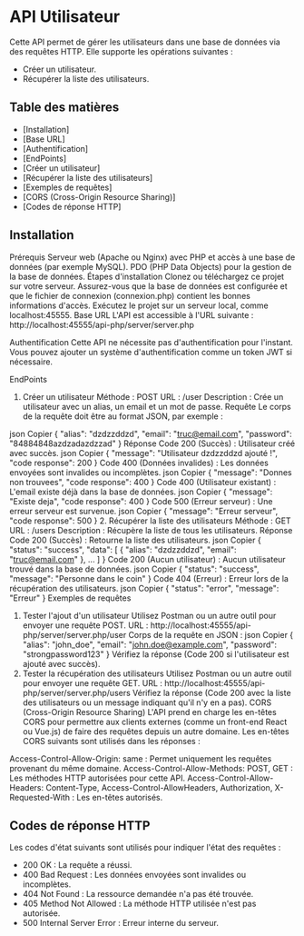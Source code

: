# API Utilisateur

Cette API permet de gérer les utilisateurs dans une base de données via des requêtes HTTP. Elle supporte les opérations suivantes :

- Créer un utilisateur.
- Récupérer la liste des utilisateurs.

## Table des matières

- [Installation]
- [Base URL]
- [Authentification]
- [EndPoints]
- [Créer un utilisateur]
- [Récupérer la liste des utilisateurs]
- [Exemples de requêtes]
- [CORS (Cross-Origin Resource Sharing)]
- [Codes de réponse HTTP]

## Installation

Prérequis
Serveur web (Apache ou Nginx) avec PHP et accès à une base de données (par exemple MySQL).
PDO (PHP Data Objects) pour la gestion de la base de données.
Étapes d'installation
Clonez ou téléchargez ce projet sur votre serveur.
Assurez-vous que la base de données est configurée et que le fichier de connexion (connexion.php) contient les bonnes informations d'accès.
Exécutez le projet sur un serveur local, comme localhost:45555.
Base URL
L'API est accessible à l'URL suivante :
http://localhost:45555/api-php/server/server.php

Authentification
Cette API ne nécessite pas d'authentification pour l'instant. Vous pouvez ajouter un système d'authentification comme un token JWT si nécessaire.

EndPoints

1. Créer un utilisateur
   Méthode : POST
   URL : /user
   Description : Crée un utilisateur avec un alias, un email et un mot de passe.
   Requête
   Le corps de la requête doit être au format JSON, par exemple :

json
Copier
{
"alias": "dzdzzddzd",
"email": "truc@email.com",
"password": "84884848azdzadazdzzad"
}
Réponse
Code 200 (Succès) : Utilisateur créé avec succès.
json
Copier
{
"message": "Utilisateur dzdzzddzd ajouté !",
"code response": 200
}
Code 400 (Données invalides) : Les données envoyées sont invalides ou incomplètes.
json
Copier
{
"message": "Donnes non trouvees",
"code response": 400
}
Code 400 (Utilisateur existant) : L'email existe déjà dans la base de données.
json
Copier
{
"message": "Existe deja",
"code response": 400
}
Code 500 (Erreur serveur) : Une erreur serveur est survenue.
json
Copier
{
"message": "Erreur serveur",
"code response": 500
} 2. Récupérer la liste des utilisateurs
Méthode : GET
URL : /users
Description : Récupère la liste de tous les utilisateurs.
Réponse
Code 200 (Succès) : Retourne la liste des utilisateurs.
json
Copier
{
"status": "success",
"data": [
{
"alias": "dzdzzddzd",
"email": "truc@email.com"
},
...
]
}
Code 200 (Aucun utilisateur) : Aucun utilisateur trouvé dans la base de données.
json
Copier
{
"status": "success",
"message": "Personne dans le coin"
}
Code 404 (Erreur) : Erreur lors de la récupération des utilisateurs.
json
Copier
{
"status": "error",
"message": "Erreur"
}
Exemples de requêtes

1. Tester l'ajout d'un utilisateur
   Utilisez Postman ou un autre outil pour envoyer une requête POST.
   URL : http://localhost:45555/api-php/server/server.php/user
   Corps de la requête en JSON :
   json
   Copier
   {
   "alias": "john_doe",
   "email": "john.doe@example.com",
   "password": "strongpassword123"
   }
   Vérifiez la réponse (Code 200 si l'utilisateur est ajouté avec succès).
2. Tester la récupération des utilisateurs
   Utilisez Postman ou un autre outil pour envoyer une requête GET.
   URL : http://localhost:45555/api-php/server/server.php/users
   Vérifiez la réponse (Code 200 avec la liste des utilisateurs ou un message indiquant qu'il n'y en a pas).
   CORS (Cross-Origin Resource Sharing)
   L'API prend en charge les en-têtes CORS pour permettre aux clients externes (comme un front-end React ou Vue.js) de faire des requêtes depuis un autre domaine. Les en-têtes CORS suivants sont utilisés dans les réponses :

Access-Control-Allow-Origin: same : Permet uniquement les requêtes provenant du même domaine.
Access-Control-Allow-Methods: POST, GET : Les méthodes HTTP autorisées pour cette API.
Access-Control-Allow-Headers: Content-Type, Access-Control-AllowHeaders, Authorization, X-Requested-With : Les en-têtes autorisés.

## Codes de réponse HTTP

Les codes d'état suivants sont utilisés pour indiquer l'état des requêtes :

- 200 OK : La requête a réussi.
- 400 Bad Request : Les données envoyées sont invalides ou incomplètes.
- 404 Not Found : La ressource demandée n'a pas été trouvée.
- 405 Method Not Allowed : La méthode HTTP utilisée n'est pas autorisée.
- 500 Internal Server Error : Erreur interne du serveur.
